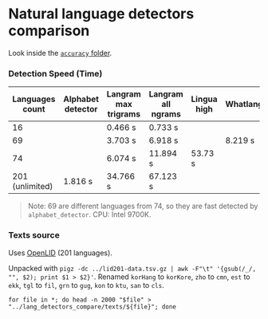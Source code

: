 # Natural language detectors comparison

Look inside the [`accuracy` folder](https://github.com/RoDmitry/lang_detectors_compare/tree/main/accuracy).

### Detection Speed (Time)

| Languages count | Alphabet detector | Langram max trigrams  | Langram all ngrams | Lingua high | Whatlang | Whichlang |
| --------------- | ------- | -------- | -------- | -------- | ------- | ------- |
|  16             |         |  0.466 s |  0.733 s |          |         | 0.026 s |
|  69             |         |  3.703 s |  6.918 s |          | 8.219 s |
|  74             |         |  6.074 s | 11.894 s | 53.73 s  |
| 201 (unlimited) | 1.816 s | 34.766 s | 67.123 s |

> Note: 69 are different languages from 74, so they are fast detected by `alphabet_detector`.
CPU: Intel 9700K.

### Texts source

Uses [OpenLID](https://github.com/laurieburchell/open-lid-dataset) (201 languages).

Unpacked with `pigz -dc ../lid201-data.tsv.gz | awk -F"\t" '{gsub(/_/, "", $2); print $1 > $2}'`.
Renamed `korHang` to `korKore`, `zho` to `cmn`, `est` to `ekk`, `tgl` to `fil`, `grn` to `gug`, `kon` to `ktu`, `san` to `cls`.

`for file in *; do head -n 2000 "$file" > "../lang_detectors_compare/texts/${file}"; done`
